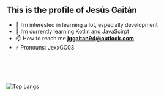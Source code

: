 ## This is the profile of Jesús Gaitán 

- 👀 I’m interested in learning a lot, especially development
- 🌱 I’m currently learning Kotlin and JavaScirpt
- 📫 How to reach me **jggaitan94@outlook.com**
- ⚡ Pronouns: JexxGC03

<!--
**sigmotoa/sigmotoa** is a ✨ _special_ ✨ repository because its `README.md` (this file) appears on your GitHub profile.

Here are some ideas to get you started:

- 🔭 I’m currently working on ...
- 🌱 I’m currently learning ...
- 👯 I’m looking to collaborate on ...
- 🤔 I’m looking for help with ...
- 💬 Ask me about ...
- 📫 How to reach me: ...
- 😄 Pronouns: ...
- ⚡ Fun fact: ...
-->
<br>
<br>
<br>

[![Top Langs](https://github-readme-stats.vercel.app/api/top-langs/?username=JexxGC03)](https://github.com/JexxGC03/github-readme-stats)



